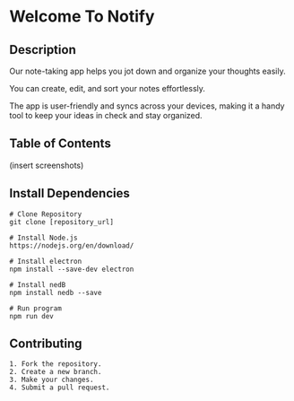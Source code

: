 # Welcome To Notify

## Description

Our note-taking app helps you jot down and organize your thoughts easily. 

You can create, edit, and sort your notes effortlessly. 

The app is user-friendly and syncs across your devices, making it a handy tool to keep your ideas in check and stay organized.

## Table of Contents

(insert screenshots)

## Install Dependencies
```
# Clone Repository
git clone [repository_url]

# Install Node.js
https://nodejs.org/en/download/

# Install electron
npm install --save-dev electron

# Install nedB
npm install nedb --save

# Run program
npm run dev
```
## Contributing

```
1. Fork the repository.
2. Create a new branch.
3. Make your changes.
4. Submit a pull request.
```
